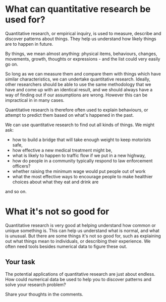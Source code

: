 # What can quantitative research be used for?

Quantitative research, or empirical inquiry, is used to measure, describe and discover patterns about things.  They help us understand how likely things are to happen in future.

By things, we mean almost anything: physical items, behaviours, changes, movements, growth, thoughts or expressions - and the list could very easily go on.

So long as we can measure them and compare them with things which have similar characteristics, we can undertake quantitative research. Ideally, other researchers should be able to use the same methodology that we have and come up with an identical result, and we should always have a way of finding out if our assumptions are wrong. However this can be impractical in in many cases.  

Quantitative research is therefore often used to explain behaviours, or attempt to predict them based on what's happened in the past.  

We can use quantitative research to find out all kinds of things.  We might ask:

* how to build a bridge that will take enough weight to keep motorists safe, 
* how effective a new medical treatment might be, 
* what is likely to happen to traffic flow if we put in a new highway, 
* how do people in a community typically respond to law enforcement officers?
* whether raising the minimum wage would put people out of work
* what the most effective ways to encourage people to make healthier choices about what they eat and drink are 

and so on.  

# What it's not so good for

Quantitative research is very good at helping understand how common or unique something is.  This can help us understand what is normal, and what is unusual.  But there are some things it's not so good for, such as explaining out what things mean to individuals, or describing their experience.  We often need tools besides numerical data to figure these out.  

## Your task

The potential applications of quantitative research are just about endless.  How could numerical data be used to help you to discover patterns and solve your research problem?

Share your thoughts in the comments.

